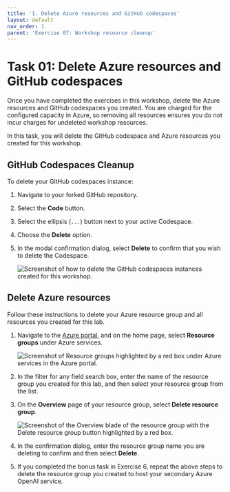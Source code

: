 ```yaml
---
title: '1. Delete Azure resources and GitHub codespaces'
layout: default
nav_order: 1
parent: 'Exercise 07: Workshop resource cleanup'
---
```


# Task 01: Delete Azure resources and GitHub codespaces

Once you have completed the exercises in this workshop, delete the Azure resources and GitHub codespaces you created. You are charged for the configured capacity in Azure, so removing all resources ensures you do not incur charges for undeleted workshop resources.

In this task, you will delete the GitHub codespace and Azure resources you created for this workshop.

## GitHub Codespaces Cleanup

To delete your GitHub codespaces instance:

1. Navigate to your forked GitHub repository.
2. Select the **Code** button.
3. Select the ellipsis (`...`) button next to your active Codespace.
4. Choose the **Delete** option.
5. In the modal confirmation dialog, select **Delete** to confirm that you wish to delete the Codespace.

    ![Screenshot of how to delete the GitHub codespaces instances created for this workshop.](../../media/Solution/0701-delete-codespace.png)

## Delete Azure resources

Follow these instructions to delete your Azure resource group and all resources you created for this lab.

1. Navigate to the [Azure portal](https://portal.azure.com/), and on the home page, select **Resource groups** under Azure services.

      ![Screenshot of Resource groups highlighted by a red box under Azure services in the Azure portal.](../../media/Solution/0701-azure-portal-home-azure-services-resource-groups.png)

2. In the filter for any field search box, enter the name of the resource group you created for this lab, and then select your resource group from the list.

3. On the **Overview** page of your resource group, select **Delete resource group**.

    ![Screenshot of the Overview blade of the resource group with the Delete resource group button highlighted by a red box.](../../media/Solution/0701-resource-group-delete.png)

4. In the confirmation dialog, enter the resource group name you are deleting to confirm and then select **Delete**.

5. If you completed the bonus task in Exercise 6, repeat the above steps to delete the resource group you created to host your secondary Azure OpenAI service.
